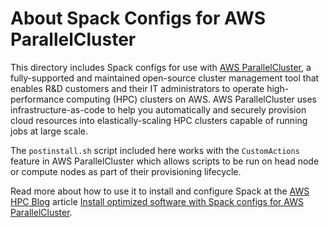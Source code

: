 # About Spack Configs for AWS ParallelCluster

This directory includes Spack configs for use with [AWS ParallelCluster](https://docs.aws.amazon.com/parallelcluster/index.html), a fully-supported and maintained open-source cluster management tool that enables R&D customers and their IT administrators to operate high-performance computing (HPC) clusters on AWS. AWS ParallelCluster uses infrastructure-as-code to help you automatically and securely provision cloud resources into elastically-scaling HPC clusters capable of running jobs at large scale.

The `postinstall.sh` script included here works with the `CustomActions` feature in AWS ParallelCluster which allows scripts to be run on head node or compute nodes as part of their provisioning lifecycle.

Read more about how to use it to install and configure Spack at the [AWS HPC Blog](https://aws.amazon.com/blogs/hpc/) article [Install optimized software with Spack configs for AWS ParallelCluster](https://aws.amazon.com/blogs/hpc/install-optimized-software-with-spack-configs-for-aws-parallelcluster/).
